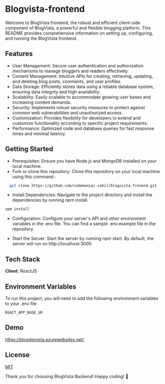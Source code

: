 
# Blogvista-frontend
Welcome to BlogVista frontend, the robust and efficient client-side component of BlogVista, a powerful and flexible blogging platform. This README provides comprehensive information on setting up, configuring, and running the BlogVista frontend.





## Features

- User Management: Secure user authentication and authorization mechanisms to manage bloggers and readers effectively.
- Content Management: Intuitive APIs for creating, retrieving, updating, and deleting blog posts, comments, and user profiles.
- Data Storage: Efficiently stores data using a reliable database system, ensuring data integrity and high availability.
- Scalability: Easily scalable to accommodate growing user bases and increasing content demands.
- Security: Implements robust security measures to protect against common web vulnerabilities and unauthorized access.
- Customization: Provides flexibility for developers to extend and customize functionality according to specific project requirements.
- Performance: Optimized code and database queries for fast response times and minimal latency.


## Getting Started

- Prerequisites: Ensure you have Node.js and MongoDB installed on your local machine.
- Fork or clone this repository: Clone this repository on your local machine using this command :

```bash
  git clone https://github.com/codemaniac-sahil/blogvista-fronend.git

```
- Install Dependencies: Navigate to the project directory and install the dependencies by running npm install.
```bash
npm install
```

- Configuration: Configure your server's API and other environment variables in the .env file. You can find a sample .env.example file in the repository.

- Start the Server: Start the server by running npm start. By default, the server will run on http://localhost:3000.

## Tech Stack

**Client:** ReactJS


## Environment Variables

To run this project, you will need to add the following environment variables to your .env file


`REACT_APP_BASE_UR`


## Demo

https://blogglevista.azurewebsites.net/


## License

[MIT](https://choosealicense.com/licenses/mit/)


Thank you for choosing BlogVista Backend! Happy coding! 🚀




